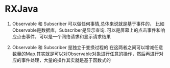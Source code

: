 # RXJava

1. Observable 和 Subscriber 可以做任何事情,总体来说就是基于事件的，
    比如Observable是数据库，Subscriber是显示查询.
    可以是屏幕上的点击事件和响应点击事件，可以是一个网络请求和显示请求结果

2. Observable 和 Subscriber 是独立于变换过程的
    在这两者之间可以增减任意数量的Map.其实就是可以对Observable对象进行任意的操作，然后再进行对应的事件处理，大量的操作其实就是基于函数式的
